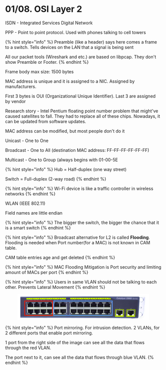 # 01/08. OSI Layer 2

ISDN - Integrated Services Digital Network

PPP - Point to point protocol. Used with phones talking to cell towers

{% hint style="info" %}
Preamble (like a header) says here comes a frame to a switch. Tells devices on the LAN that a signal is being sent

All our packet tools (Wireshark and etc.) are based on libpcap. They don't show Preamble or Footer.
{% endhint %}

Frame body max size: 1500 bytes



MAC address is unique and it is assigned to a NIC. Assigned by manufacturers.

First 3 bytes is OUI (Organizational Unique Identifier). Last 3 are assigned by vendor



Research story - Intel Pentium floating point number problem that might've caused satellites to fall. They had to replace all of these chips. Nowadays, it can be updated from software updates.



MAC address can be modified, but most people don't do it



Unicast - One to One

Broadcast - One to All (destination MAC address: FF-FF-FF-FF-FF-FF)

Multicast - One to Group (always begins with 01-00-5E

{% hint style="info" %}
Hub = Half-duplex (one way street)

Switch = Full-duplex (2-way road)
{% endhint %}

{% hint style="info" %}
Wi-Fi device is like a traffic controller in wireless networks
{% endhint %}

WLAN (IEEE 802.11)

Field names are little endian

{% hint style="info" %}
The bigger the switch, the bigger the chance that it is a smart switch
{% endhint %}

{% hint style="info" %}
Broadcast alternative for L2 is called **Flooding**. Flooding is needed when Port number(for a MAC) is not known in CAM table.

CAM table entries age and get deleted
{% endhint %}

{% hint style="info" %}
MAC Flooding Mitigation is Port security and limiting amount of MACs per port
{% endhint %}

{% hint style="info" %}
Users in same VLAN should not be talking to each other. Prevents Lateral Movement
{% endhint %}

<figure><img src="../../.gitbook/assets/image (1) (1) (1) (1) (1) (1) (1) (1) (1) (1) (1) (1) (1) (1) (1) (1) (1) (1) (1) (1) (1) (1) (1) (1) (1) (1).png" alt=""><figcaption></figcaption></figure>

{% hint style="info" %}
Port mirroring. For intrusion detection. 2 VLANs, for 2 different ports that enable port mirroring.

1 port from the right side of the image can see all the data that flows through the red VLAN.

The port next to it, can see all the data that flows through blue VLAN.
{% endhint %}

